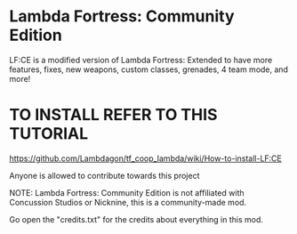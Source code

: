 # Lambda Fortress: Community Edition

LF:CE is a modified version of Lambda Fortress: Extended to have more features, fixes, new weapons, custom classes, grenades, 4 team mode, and more!

# TO INSTALL REFER TO THIS TUTORIAL 

https://github.com/Lambdagon/tf_coop_lambda/wiki/How-to-install-LF:CE 


Anyone is allowed to contribute towards this project

NOTE: Lambda Fortress: Community Edition is not affiliated with Concussion Studios or Nicknine, this is a community-made mod.

Go open the "credits.txt" for the credits about everything in this mod.